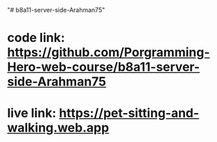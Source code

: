 "# b8a11-server-side-Arahman75" 
# code link: https://github.com/Porgramming-Hero-web-course/b8a11-server-side-Arahman75

# live link: https://pet-sitting-and-walking.web.app